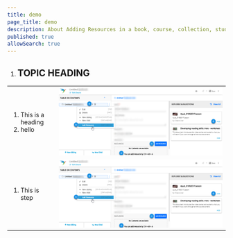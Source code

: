 ```yaml
---
title: demo
page_title: demo
description: About Adding Resources in a book, course, collection, study material, and lesson plan 
published: true
allowSearch: true
---
```


<table border="0">
 <ol>
    <li><h2>TOPIC HEADING</h2></li>
 </ol>
  <tr>
    <td>
        <ol>
        <li>This is a heading </li>
        <li>hello</li>
        </ol>
   </td>
    <td><img src="features-documentation/images/add_resources.png"></td>
  </tr>
  <tr>
    <td>
        <ol>
        <li>This is step  </li>
        </ol>
   </td>
    <td border="0"><img src="features-documentation/images/add_resources.png"></td>
  </tr>
  </table>
  
